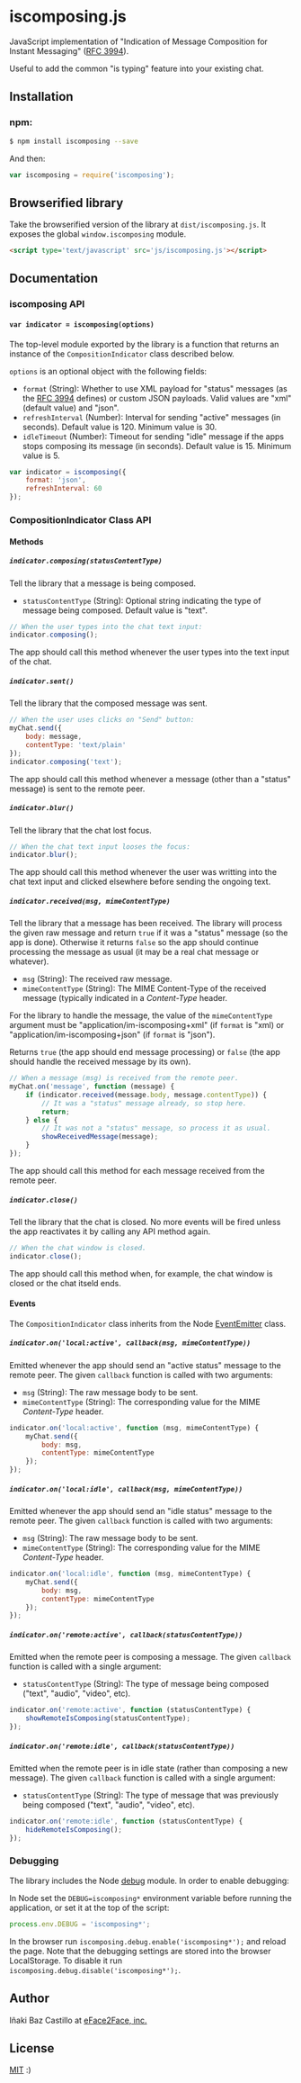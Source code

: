 # iscomposing.js

JavaScript implementation of "Indication of Message Composition for Instant Messaging" ([RFC 3994](https://tools.ietf.org/html/rfc3994)).

Useful to add the common "is typing" feature into your existing chat.


## Installation

### **npm**:

```bash
$ npm install iscomposing --save
```

And then:

```javascript
var iscomposing = require('iscomposing');
```


## Browserified library

Take the browserified version of the library at `dist/iscomposing.js`. It exposes the global `window.iscomposing` module.

```html
<script type='text/javascript' src='js/iscomposing.js'></script>
```


## Documentation


### iscomposing API


#### `var indicator = iscomposing(options)`

The top-level module exported by the library is a function that returns an instance of the `CompositionIndicator` class described below.

`options` is an optional object with the following fields:

* `format` (String): Whether to use XML payload for "status" messages (as the [RFC 3994](http://tools.ietf.org/html/rfc3994) defines) or custom JSON payloads. Valid values are "xml" (default value) and "json".
* `refreshInterval` (Number): Interval for sending "active" messages (in seconds). Default value is 120. Minimum value is 30.
* `idleTimeout` (Number): Timeout for sending "idle" message if the apps stops composing its message (in seconds). Default value is 15. Minimum value is 5.

```javascript
var indicator = iscomposing({
    format: 'json',
    refreshInterval: 60
});
```


### CompositionIndicator Class API


#### Methods

##### `indicator.composing(statusContentType)`

Tell the library that a message is being composed.

 * `statusContentType` (String): Optional string indicating the type of message being composed. Default value is "text".

```javascript
// When the user types into the chat text input:
indicator.composing();
```

The app should call this method whenever the user types into the text input of the chat.


##### `indicator.sent()`

Tell the library that the composed message was sent.

```javascript
// When the user uses clicks on "Send" button:
myChat.send({
    body: message,
    contentType: 'text/plain'
});
indicator.composing('text');
```

The app should call this method whenever a message (other than a "status" message) is sent to the remote peer.


##### `indicator.blur()`

Tell the library that the chat lost focus.

```javascript
// When the chat text input looses the focus:
indicator.blur();
```

The app should call this method whenever the user was writting into the chat text input and clicked elsewhere before sending the ongoing text.


##### `indicator.received(msg, mimeContentType)`

Tell the library that a message has been received. The library will process the given raw message and return `true` if it was a "status" message (so the app is done). Otherwise it returns `false` so the app should continue processing the message as usual (it may be a real chat message or whatever).

 * `msg` (String): The received raw message.
 * `mimeContentType` (String): The MIME Content-Type of the received message (typically indicated in a *Content-Type* header.

For the library to handle the message, the value of the `mimeContentType` argument must be "application/im-iscomposing+xml" (if `format` is "xml) or "application/im-iscomposing+json" (if `format` is "json").

Returns `true` (the app should end message processing) or `false` (the app should handle the received message by its own).

```javascript
// When a message (msg) is received from the remote peer.
myChat.on('message', function (message) {
    if (indicator.received(message.body, message.contentType)) {
        // It was a "status" message already, so stop here.
        return;
    } else {
        // It was not a "status" message, so process it as usual.
        showReceivedMessage(message);
    }
});
```

The app should call this method for each message received from the remote peer.


##### `indicator.close()`

Tell the library that the chat is closed. No more events will be fired unless the app reactivates it by calling any API method again.

```javascript
// When the chat window is closed.
indicator.close();
```

The app should call this method when, for example, the chat window is closed or the chat itseld ends.


#### Events

The `CompositionIndicator` class inherits from the Node [EventEmitter](https://nodejs.org/api/events.html#events_class_events_eventemitter) class.


##### `indicator.on('local:active', callback(msg, mimeContentType))`

Emitted whenever the app should send an "active status" message to the remote peer. The given `callback` function is called with two arguments:

* `msg` (String): The raw message body to be sent.
* `mimeContentType` (String): The corresponding value for the MIME *Content-Type* header.

```javascript
indicator.on('local:active', function (msg, mimeContentType) {
    myChat.send({
        body: msg,
        contentType: mimeContentType
    });
});
```


##### `indicator.on('local:idle', callback(msg, mimeContentType))`

Emitted whenever the app should send an "idle status" message to the remote peer. The given `callback` function is called with two arguments:

* `msg` (String): The raw message body to be sent.
* `mimeContentType` (String): The corresponding value for the MIME *Content-Type* header.

```javascript
indicator.on('local:idle', function (msg, mimeContentType) {
    myChat.send({
        body: msg,
        contentType: mimeContentType
    });
});
```


##### `indicator.on('remote:active', callback(statusContentType))`

Emitted when the remote peer is composing a message. The given `callback` function is called with a single argument:

* `statusContentType` (String): The type of message being composed ("text", "audio", "video", etc).

```javascript
indicator.on('remote:active', function (statusContentType) {
    showRemoteIsComposing(statusContentType);
});
```


##### `indicator.on('remote:idle', callback(statusContentType))`

Emitted when the remote peer is in idle state (rather than composing a new message). The given `callback` function is called with a single argument:

* `statusContentType` (String): The type of message that was previously being composed ("text", "audio", "video", etc).

```javascript
indicator.on('remote:idle', function (statusContentType) {
    hideRemoteIsComposing();
});
```


### Debugging

The library includes the Node [debug](https://github.com/visionmedia/debug) module. In order to enable debugging:

In Node set the `DEBUG=iscomposing*` environment variable before running the application, or set it at the top of the script:

```javascript
process.env.DEBUG = 'iscomposing*';
```

In the browser run `iscomposing.debug.enable('iscomposing*');` and reload the page. Note that the debugging settings are stored into the browser LocalStorage. To disable it run `iscomposing.debug.disable('iscomposing*');`.


## Author

Iñaki Baz Castillo at [eFace2Face, inc.](https://eface2face.com)


## License

[MIT](./LICENSE) :)
